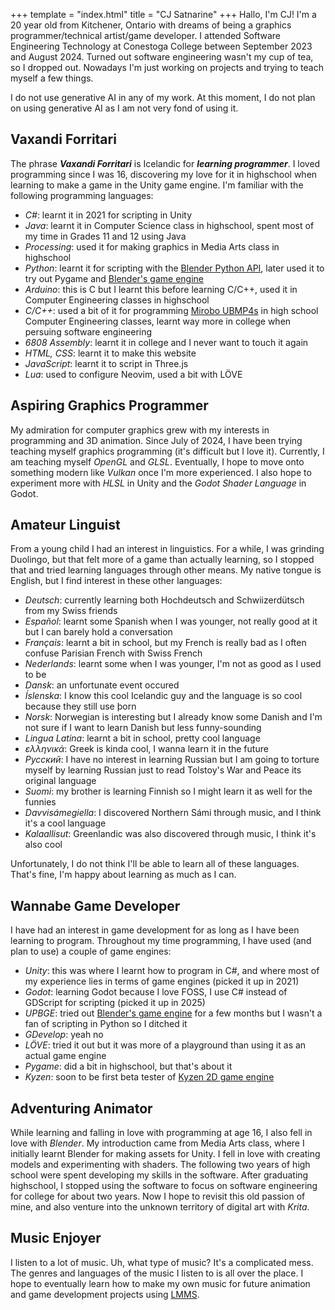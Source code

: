 +++
template = "index.html"
title = "CJ Satnarine"
+++
Hallo, I'm CJ! I'm a 20 year old from Kitchener, Ontario with dreams of being a graphics programmer/technical artist/game developer. I attended Software Engineering Technology at Conestoga College between September 2023 and August 2024. Turned out software engineering wasn't my cup of tea, so I dropped out. Nowadays I'm just working on projects and trying to teach myself a few things.  

I do not use generative AI in any of my work. At this moment, I do not plan on using generative AI as I am not very fond of using it.  

<h2 id="vaxandi_forritari">
    Vaxandi Forritari 
</h2>

The phrase ***Vaxandi Forritari*** is Icelandic for ***learning programmer***. I loved programming since I was 16, discovering my love for it in highschool when learning to make a game in the Unity game engine. I'm familiar with the following programming languages:
- *C#*: learnt it in 2021 for scripting in Unity
- *Java*: learnt it in Computer Science class in highschool, spent most of my time in Grades 11 and 12 using Java
- *Processing*: used it for making graphics in Media Arts class in highschool
- *Python*: learnt it for scripting with the [Blender Python API](https://docs.blender.org/api/current/index.html), later used it to try out Pygame and [Blender's game engine](https://upbge.org/#/)
- *Arduino*: this is C but I learnt this before learning C/C++, used it in Computer Engineering classes in highschool
- *C/C++*: used a bit of it for programming [Mirobo UBMP4s](https://mirobo.tech/ubmp4) in high school Computer Engineering classes, learnt way more in college when persuing software engineering
- *6808 Assembly*: learnt it in college and I never want to touch it again
- *HTML, CSS*: learnt it to make this website
- *JavaScript*: learnt it to script in Three.js
- *Lua*: used to configure Neovim, used a bit with LÖVE

<h2 id="aspiring_graphics_programmer">
    Aspiring Graphics Programmer 
</h2>

My admiration for computer graphics grew with my interests in programming and 3D animation. Since July of 2024, I have been trying teaching myself graphics programming (it's difficult but I love it). Currently, I am teaching myself *OpenGL* and *GLSL*. Eventually, I hope to move onto something modern like *Vulkan* once I'm more experienced. I also hope to experiment more with *HLSL* in Unity and the *Godot Shader Language* in Godot. 

<h2 id="amateur_linguist"> 
    Amateur Linguist 
</h2>

From a young child I had an interest in linguistics. For a while, I was grinding Duolingo, but that felt more of a game than actually learning, so I stopped that and tried learning languages through other means. My native tongue is English, but I find interest in these other languages: 
- *Deutsch*: currently learning both Hochdeutsch and Schwiizerdütsch from my Swiss friends
- *Español*: learnt some Spanish when I was younger, not really good at it but I can barely hold a conversation
- *Français*: learnt a bit in school, but my French is really bad as I often confuse Parisian French with Swiss French
- *Nederlands*: learnt some when I was younger, I'm not as good as I used to be
- *Dansk*: an unfortunate event occured
- *Íslenska*: I know this cool Icelandic guy and the language is so cool because they still use þorn
- *Norsk*: Norwegian is interesting but I already know some Danish and I'm not sure if I want to learn Danish but less funny-sounding
- *Lingua Latina*: learnt a bit in school, pretty cool language
- *ελληνικά*: Greek is kinda cool, I wanna learn it in the future
- *Русский*: I have no interest in learning Russian but I am going to torture myself by learning Russian just to read Tolstoy's War and Peace its original language
- *Suomi*: my brother is learning Finnish so I might learn it as well for the funnies
- *Davvisámegiella*: I discovered Northern Sámi through music, and I think it's a cool language
- *Kalaallisut*: Greenlandic was also discovered through music, I think it's also cool 

Unfortunately, I do not think I'll be able to learn all of these languages. That's fine, I'm happy about learning as much as I can. 

<h2 id="wannabe_game_developer"> 
    Wannabe Game Developer 
</h2>

I have had an interest in game development for as long as I have been learning to program. Throughout my time programming, I have used (and plan to use) a couple of game engines: 

- *Unity*: this was where I learnt how to program in C#, and where most of my experience lies in terms of game engines (picked it up in 2021)
- *Godot*: learning Godot because I love FOSS, I use C# instead of GDScript for scripting (picked it up in 2025)
- *UPBGE*: tried out [Blender's game engine](https://upbge.org/#/) for a few months but I wasn't a fan of scripting in Python so I ditched it 
- *GDevelop*: yeah no
- *LÖVE*: tried it out but it was more of a playground than using it as an actual game engine
- *Pygame*: did a bit in highschool, but that's about it
- *Kyzen*: soon to be first beta tester of [Kyzen 2D game engine](https://github.com/luut189/kyzen)

<h2 id="adventuring_animator"> 
    Adventuring Animator 
</h2>

While learning and falling in love with programming at age 16, I also fell in love with *Blender*. My introduction came from Media Arts class, where I initially learnt Blender for making assets for Unity. I fell in love with creating models and experimenting with shaders. The following two years of high school were spent developing my skills in the software. After graduating highschool, I stopped using the software to focus on software engineering for college for about two years. Now I hope to revisit this old passion of mine, and also venture into the unknown territory of digital art with *Krita*. 

<h2 id="music_enjoyer"> 
    Music Enjoyer 
</h2>

I listen to a lot of music. Uh, what type of music? It's a complicated mess. The genres and languages of the music I listen to is all over the place. I hope to eventually learn how to make my own music for future animation and game development projects using [LMMS](https://lmms.io/).

<!--- <canvas id="rendering_canvas"/> --->
